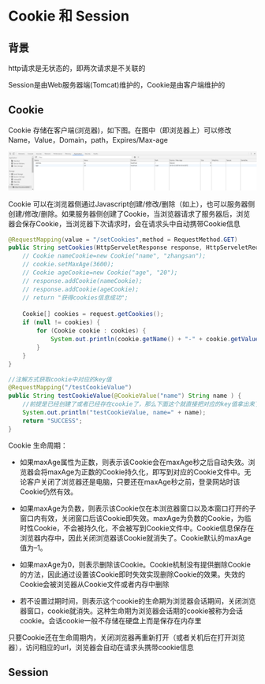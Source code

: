 # Cookie 和 Session

## 背景

http请求是无状态的，即两次请求是不关联的

Session是由Web服务器端(Tomcat)维护的，Cookie是由客户端维护的

## Cookie

Cookie 存储在客户端(浏览器)，如下图。在图中（即浏览器上）可以修改Name，Value，Domain，path，Expires/Max-age

![cookie](./images/cookie01.png)

Cookie 可以在浏览器侧通过Javascript创建/修改/删除（如上），也可以服务器侧创建/修改/删除。如果服务器侧创建了Cookie，当浏览器请求了服务器后，浏览器会保存Cookie，当浏览器下次请求时，会在请求头中自动携带Cookie信息

```java
@RequestMapping(value = "/setCookies",method = RequestMethod.GET)
public String setCookies(HttpServeletResponse response, HttpServeletRequest request) {
    // Cookie nameCookie=new Cookie("name", "zhangsan");
    // cookie.setMaxAge(3600);
    // Cookie ageCookie=new Cookie("age", "20");
    // response.addCookie(nameCookie);
    // response.addCookie(ageCookie);
    // return "获得cookies信息成功";

    Cookie[] cookies = request.getCookies();
    if (null != cookies) {
        for (Cookie cookie : cookies) {
            System.out.println(cookie.getName() + "-" + cookie.getValue());
        }
    }
}
```

```java
//注解方式获取cookie中对应的key值
@RequestMapping("/testCookieValue")
public String testCookieValue(@CookieValue("name") String name ) {
    //前提是已经创建了或者已经存在cookie了，那么下面这个就直接把对应的key值拿出来了。
    System.out.println("testCookieValue, name=" + name);
    return "SUCCESS";
}
```

Cookie 生命周期：

- 如果maxAge属性为正数，则表示该Cookie会在maxAge秒之后自动失效。浏览器会将maxAge为正数的Cookie持久化，即写到对应的Cookie文件中。无论客户关闭了浏览器还是电脑，只要还在maxAge秒之前，登录网站时该Cookie仍然有效。

- 如果maxAge为负数，则表示该Cookie仅在本浏览器窗口以及本窗口打开的子窗口内有效，关闭窗口后该Cookie即失效。maxAge为负数的Cookie，为临时性Cookie，不会被持久化，不会被写到Cookie文件中。Cookie信息保存在浏览器内存中，因此关闭浏览器该Cookie就消失了。Cookie默认的maxAge值为–1。

- 如果maxAge为0，则表示删除该Cookie。Cookie机制没有提供删除Cookie的方法，因此通过设置该Cookie即时失效实现删除Cookie的效果。失效的Cookie会被浏览器从Cookie文件或者内存中删除

- 若不设置过期时间，则表示这个cookie的生命期为浏览器会话期间，关闭浏览器窗口，cookie就消失。这种生命期为浏览器会话期的cookie被称为会话cookie。会话cookie一般不存储在硬盘上而是保存在内存里

只要Cookie还在生命周期内，关闭浏览器再重新打开（或者关机后在打开浏览器），访问相应的url，浏览器会自动在请求头携带cookie信息

## Session
